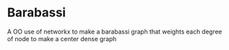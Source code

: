 # Barabassi
A OO use of networkx to make a barabassi graph that weights each degree of node to make a center dense graph
